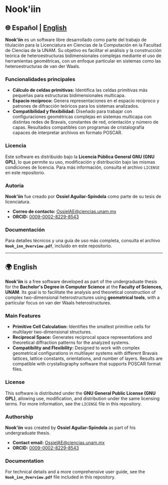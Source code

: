 # **Nook'iin**  

## 🌐 Español | [English](#english)  

**Nook'iin** es un software libre desarrollado como parte del trabajo de titulación para la Licenciatura en Ciencias de la Computación en la Facultad de Ciencias de la UNAM. Su objetivo es facilitar el análisis y la construcción teórica de heteroestructuras bidimensionales complejas mediante el uso de herramientas geométricas, con un enfoque particular en sistemas como las heteroestructuras de van der Waals.  

### **Funcionalidades principales**  
- **Cálculo de celdas primitivas:** Identifica las celdas primitivas más pequeñas para estructuras bidimensionales multicapa.  
- **Espacio recíproco:** Genera representaciones en el espacio recíproco y patrones de difracción teóricos para los sistemas analizados.  
- **Compatibilidad y flexibilidad:** Diseñado para trabajar con configuraciones geométricas complejas en sistemas multicapa con distintas redes de Bravais, constantes de red, orientación y número de capas. Resultados compatibles con programas de cristalografía capaces de interpretar archivos en formato POSCAR.  

### **Licencia**  
Este software es distribuido bajo la **Licencia Pública General GNU (GNU GPL)**, lo que permite su uso, modificación y distribución bajo las mismas condiciones de licencia. Para más información, consulta el archivo `LICENSE` en este repositorio.  

### **Autoría**  
**Nook'iin** fue creado por **Ossiel Aguilar-Spíndola** como parte de su tesis de licenciatura.  
- **Correo de contacto:** OssielAE@ciencias.unam.mx  
- **ORCID:** [0009-0002-8229-8543](https://orcid.org/0009-0002-8229-8543)  

### **Documentación**  
Para detalles técnicos y una guía de uso más completa, consulta el archivo **`Nook_inn_Overview.pdf`**, incluido en este repositorio.  

---

## 🌍 English  

**Nook'iin** is a free software developed as part of the undergraduate thesis for the **Bachelor's Degree in Computer Science** at the **Faculty of Sciences, UNAM**. Its goal is to facilitate the analysis and theoretical construction of complex two-dimensional heterostructures using **geometrical tools**, with a particular focus on van der Waals heterostructures.  

### **Main Features**  
- **Primitive Cell Calculation:** Identifies the smallest primitive cells for multilayer two-dimensional structures.  
- **Reciprocal Space:** Generates reciprocal space representations and theoretical diffraction patterns for the analyzed systems.  
- **Compatibility and Flexibility:** Designed to work with complex geometrical configurations in multilayer systems with different Bravais lattices, lattice constants, orientations, and number of layers. Results are compatible with crystallography software that supports POSCAR format files.  

### **License**  
This software is distributed under the **GNU General Public License (GNU GPL)**, allowing use, modification, and distribution under the same licensing terms. For more information, see the `LICENSE` file in this repository.  

### **Authorship**  
**Nook'iin** was created by **Ossiel Aguilar-Spíndola** as part of his undergraduate thesis.  
- **Contact email:** OssielAE@ciencias.unam.mx  
- **ORCID:** [0009-0002-8229-8543](https://orcid.org/0009-0002-8229-8543)  

### **Documentation**  
For technical details and a more comprehensive user guide, see the **`Nook_inn_Overview.pdf`** file included in this repository.  

